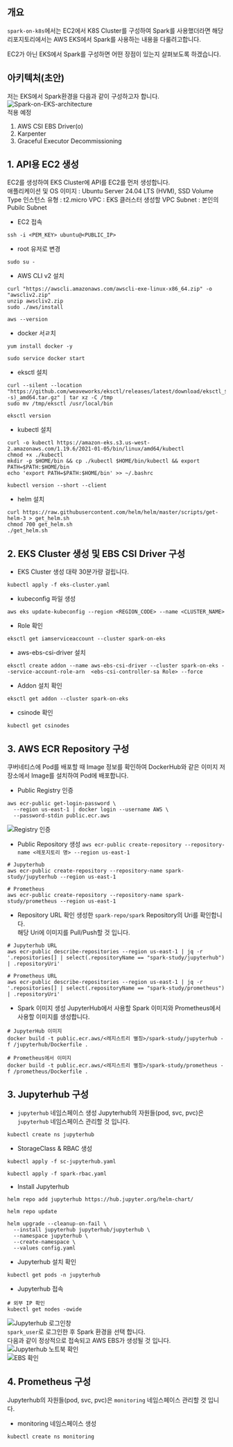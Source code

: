 ## 개요
`spark-on-k8s`에서는 EC2에서 K8S Cluster를 구성하여 Spark를 사용했더라면 해당 리포지토리에서는 AWS EKS에서 Spark를 사용하는 내용을 다룰려고합니다.  
  
EC2가 아닌 EKS에서 Spark를 구성하면 어떤 장점이 있는지 살펴보도록 하겠습니다.

## 아키텍처(초안)
저는 EKS에서 Spark환경을 다음과 같이 구성하고자 합니다.
![Spark-on-EKS-architecture](../images/spark-on-eks-arch.png)  
적용 예정  
1. AWS CSI EBS Driver(o)
2. Karpenter
3. Graceful Executor Decommissioning
  

## 1. API용 EC2 생성
EC2를 생성하여 EKS Cluster에 API를  EC2를 먼저 생성합니다.  
애플리케이션 및 OS 이미지 : Ubuntu Server 24.04 LTS (HVM), SSD Volume Type
인스턴스 유형 : t2.micro
VPC : EKS 클러스터 생성할 VPC
Subnet : 본인의 Pubilc Subnet
- EC2 접속
```
ssh -i <PEM_KEY> ubuntu@<PUBLIC_IP>
```
  
- root 유저로 변경
```
sudo su -
```

- AWS CLI v2 설치
```
curl "https://awscli.amazonaws.com/awscli-exe-linux-x86_64.zip" -o "awscliv2.zip"
unzip awscliv2.zip
sudo ./aws/install

aws --version
```  
  
- docker 서ㄹ치
```
yum install docker -y

sudo service docker start
```
  
- eksctl 설치
```
curl --silent --location "https://github.com/weaveworks/eksctl/releases/latest/download/eksctl_$(uname -s)_amd64.tar.gz" | tar xz -C /tmp
sudo mv /tmp/eksctl /usr/local/bin

eksctl version
```
  
- kubectl 설치
```
curl -o kubectl https://amazon-eks.s3.us-west-2.amazonaws.com/1.19.6/2021-01-05/bin/linux/amd64/kubectl
chmod +x ./kubectl
mkdir -p $HOME/bin && cp ./kubectl $HOME/bin/kubectl && export PATH=$PATH:$HOME/bin
echo 'export PATH=$PATH:$HOME/bin' >> ~/.bashrc

kubectl version --short --client
```
  
- helm 설치
```
curl https://raw.githubusercontent.com/helm/helm/master/scripts/get-helm-3 > get_helm.sh
chmod 700 get_helm.sh
./get_helm.sh
```
  
## 2. EKS Cluster 생성 및 EBS CSI Driver 구성
- EKS Cluster 생성
대략 30분가량 걸립니다.
```
kubectl apply -f eks-cluster.yaml
```
  
- kubeconfig 파일 생성
```
aws eks update-kubeconfig --region <REGION_CODE> --name <CLUSTER_NAME>
```
    
- Role 확인
```
eksctl get iamserviceaccount --cluster spark-on-eks
```
  
- aws-ebs-csi-driver 설치
```
eksctl create addon --name aws-ebs-csi-driver --cluster spark-on-eks --service-account-role-arn  <ebs-csi-controller-sa Role> --force
```
  
- Addon 설치 확인
```
eksctl get addon --cluster spark-on-eks
```
  
- csinode 확인
```
kubectl get csinodes
```
  
## 3. AWS ECR Repository 구성
쿠버네티스에 Pod를 배포할 때 Image 정보를 확인하여 DockerHub와 같은 이미지 저장소에서 Image를 설치하여 Pod에 배포합니다.  
- Public Registry 인증
```
aws ecr-public get-login-password \
  --region us-east-1 | docker login --username AWS \
  --password-stdin public.ecr.aws
```
![Registry 인증](../images/spark-on-eks-4.png)  
  
- Public Repository 생성
`aws ecr-public create-repository --repository-name <레포지토리 명> --region us-east-1`
```
# Jupyterhub
aws ecr-public create-repository --repository-name spark-study/jupyterhub --region us-east-1

# Prometheus
aws ecr-public create-repository --repository-name spark-study/prometheus --region us-east-1
```
  
- Repository URL 확인
생성한 `spark-repo/spark` Repository의 Uri를 확인합니다.  
해당 Uri에 이미지를 Pull/Push할 것 입니다.  
```
# Jupyterhub URL
aws ecr-public describe-repositories --region us-east-1 | jq -r '.repositories[] | select(.repositoryName == "spark-study/jupyterhub") | .repositoryUri'

# Prometheus URL
aws ecr-public describe-repositories --region us-east-1 | jq -r '.repositories[] | select(.repositoryName == "spark-study/prometheus") | .repositoryUri'
```
  
- Spark 이미지 생성
JupyterHub에서 사용할 Spark 이미지와 Prometheus에서 사용할 이미지를 생성합니다.  
```
# JupyterHub 이미지
docker build -t public.ecr.aws/<레지스트리 별칭>/spark-study/jupyterhub -f /jupyterhub/Dockerfile .

# Prometheus에서 이미지
docker build -t public.ecr.aws/<레지스트리 별칭>/spark-study/prometheus -f /prometheus/Dockerfile .
```

## 3. Jupyterhub 구성
- `jupyterhub` 네임스페이스 생성
Jupyterhub의 자원들(pod, svc, pvc)은 `jupyterhub` 네임스페이스 관리할 것 입니다.   
```
kubectl create ns jupyterhub
```
  
- StorageClass & RBAC 생성
```
kubectl apply -f sc-jupyterhub.yaml

kubectl apply -f spark-rbac.yaml
```
  
- Install Jupyterhub
```
helm repo add jupyterhub https://hub.jupyter.org/helm-chart/

helm repo update

helm upgrade --cleanup-on-fail \
  --install jupyterhub jupyterhub/jupyterhub \
  --namespace jupyterhub \
  --create-namespace \
  --values config.yaml
```
  
- Jupyterhub 설치 확인
```
kubectl get pods -n jupyterhub
```
  
- Jupyterhub 접속
```
# 외부 IP 확인
kubectl get nodes -owide
```
![Jupyterhub 로그인창](../images/spark-on-eks-1.png)  
`spark_user`로 로그인한 후 Spark 환경을 선택 합니다.  
다음과 같이 정상적으로 접속되고 AWS EBS가 생성될 것 입니다.  
![Jupyterhub 노트북 확인](../images/spark-on-eks-2.png)  
![EBS 확인](../images/spark-on-eks-3.png)  

## 4. Prometheus 구성
Jupyterhub의 자원들(pod, svc, pvc)은 `monitoring` 네임스페이스 관리할 것 입니다.  
- monitoring 네임스페이스 생성
```
kubectl create ns monitoring
```